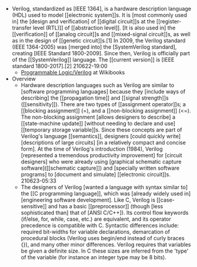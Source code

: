 - Verilog, standardized as [IEEE 1364], is a hardware description language (HDL) used to model [[electronic system]]s. It is [most commonly used in] the [design and verification] of [[digital circuit]]s at the [[register-transfer level (RTL)]] of [[abstraction level]]. [It is also used in] the [[verification]] of [[analog circuit]]s and [[mixed-signal circuit]]s, as well as in the design of [[genetic circuit]]s.[1] In 2009, the Verilog standard (IEEE 1364-2005) was [merged into] the [SystemVerilog standard], creating [IEEE Standard 1800-2009]. Since then, Verilog is officially part of the [[SystemVerilog]] language. The [[current version]] is [IEEE standard 1800-2017].[2]
210622-19:00
    - [Programmable Logic/Verilog](https://en.wikibooks.org/wiki/Programmable_Logic/Verilog) at Wikibooks
- Overview
    - Hardware description languages such as Verilog are similar to [software programming languages] because they [include ways of describing] the [[propagation time]] and [[signal strength]]s ([[sensitivity]]). There are two types of [[assignment operator]]s; a [[blocking assignment]] (=), and a [[non-blocking assignment]] (<=). The non-blocking assignment [allows designers to describe] a [[state-machine update]] [without needing to declare and use] [[temporary storage variable]]s. Since these concepts are part of Verilog's language [[semantics]], designers [could quickly write] [descriptions of large circuits] [in a relatively compact and concise form]. At the time of Verilog's introduction (1984), Verilog [represented a tremendous productivity improvement] for [circuit designers] who were already using [graphical schematic capture software]([[schematic capture]]) and [specially written software programs] to [document and simulate] [[electronic circuit]]s.
210623-05:33
    - The designers of Verilog [wanted a language with syntax similar to] the [[C programming language]], which was [already widely used in] [engineering software development]. Like C, Verilog is [[case-sensitive]] and has a basic [[preprocessor]] (though [less sophisticated than] that of [ANSI C/C++]). Its control flow keywords (if/else, for, while, case, etc.) are equivalent, and its operator precedence is compatible with C. Syntactic differences include: required bit-widths for variable declarations, demarcation of procedural blocks (Verilog uses begin/end instead of curly braces {}), and many other minor differences. Verilog requires that variables be given a definite size. In C these sizes are inferred from the 'type' of the variable (for instance an integer type may be 8 bits).

